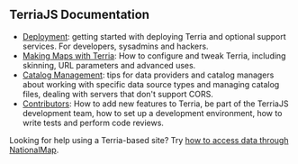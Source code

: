 ## TerriaJS Documentation

* [Deployment](Deployment): getting started with deploying Terria and optional support services. For developers, sysadmins and hackers.
* [Making Maps with Terria](WorkingWithTerria): How to configure and tweak Terria, including skinning, URL parameters and advanced uses.
* [Catalog Management](CatalogManagement): tips for data providers and catalog managers about working with specific data source types and managing catalog files, dealing with servers that don't support CORS.
* [Contributors](Contributors): How to add new features to Terria, be part of the TerriaJS development team, how to set up a development environment, how to write tests and perform code reviews.

Looking for help using a Terria-based site? Try [how to access data through NationalMap](http://nationalmap.gov.au/help/howto.html).
